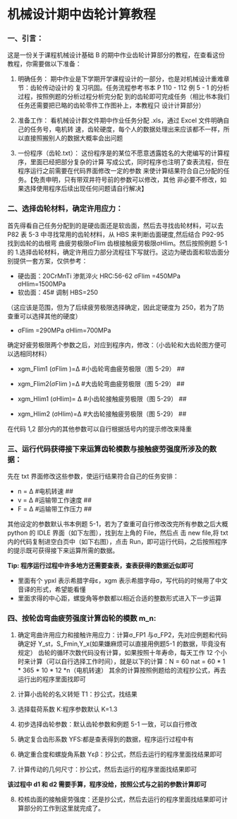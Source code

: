 # 机械设计期中齿轮计算教程
### 一、引言：  
这是一份关于课程机械设计基础 B 的期中作业齿轮计算部分的教程，在查看这份教程，你需要做以下准备：

1. 明确任务：
    期中作业是下学期开学课程设计的一部分，也是对机械设计重难章节：齿轮传动设计的
复习巩固。任务流程参考书本 P 110 - 112 例 5 - 1 的分析过程，按照例题的分析过程分析完分配
到的齿轮即可完成任务（相比书本我们任务还需要把已略的齿轮零件工作图补上，本教程只
设计计算部分）

2. 准备工作：
   看机械设计群文件期中作业任务分配 .xls，通过 Excel 文件明确自己的任务号，电机转
速，齿轮硬度，每个人的数据处理出来应该都不一样，所以直接照搬别人的数据大概率会出问题

3. 一份程序（齿轮.txt）：
   这份程序是的某位不愿意透露姓名的大佬编写的计算程序，里面已经把部分复杂的计算
写成公式，同时程序也注明了查表流程，但在程序运行之前需要在代码界面修改一定的参数
来使计算结果符合自己分配的任务。【免责申明，只有带双井符号前的参数可以修改，其他
非必要不修改，如果选择使用程序后续出现任何问题请自行解决】

### 二、选择齿轮材料，确定许用应力：

首先得看自己任务分配到的是硬齿面还是软齿面，然后去寻找齿轮材料，可以去 P82 表 5-3 中寻找常用的齿轮材料，从 HBS 来判断齿面硬度,然后结合 P92-95 找到齿轮的齿根弯
曲疲劳极限σFlim 齿根接触疲劳极限σHlim。然后按照例题 5-1 的 1.选择齿轮材料，确定许用应力部分流程往下写就行。这边为硬齿面和软齿面分别提供一套方案，仅供参考： 
- 硬齿面：20CrMnTi 渗氮淬火 HRC:56-62 σFlim =450MPa σHlim=1500MPa
- 软齿面：45# 调制 HBS=250

（这应该是范围，但为了后续疲劳极限选择确定，因此定硬度为 250，若为了防查重可以选择其他的硬度）
- σFlim =290MPa σHlim=700MPa

确定好疲劳极限两个参数之后，对应到程序内，修改：（小齿轮和大齿轮图方便可以选相同材料）

- xgm_Flim1 (σFlim )=Δ #小齿轮弯曲疲劳极限（图 5-29） ##

- xgm_Flim2(σFlim )=Δ #大齿轮弯曲疲劳极限（图 5-29） ##

- xgm_Hlim1 (σHlim)= Δ #小齿轮接触疲劳极限（图 5-29） ##

- xgm_Hlim2 (σHlim)=Δ #大齿轮接触疲劳极限（图 5-29） ##

在代码 1,2 部分内的其他参数可以自行根据括号内的提示修改来降重

### 三、运行代码获得接下来运算齿轮模数与接触疲劳强度所涉及的数据：


先在 txt 界面修改这些参数，使运行结果符合自己的任务安排：
- n = Δ #电机转速 ##
- v = Δ #运输带工作速度 ##
- F = Δ #运输带工作压力 ##

其他设定的参数默认书本例题 5-1，若为了查重可自行修改改完所有参数之后大概 python 的 IDLE 界面（如下左图），找到左上角的 File，然后点
击 new file,将 txt 内的代码复制进空白页中（如下右图），点击 Run，即可运行代码，之后按照程序的提示既可获得接下来运算所需的数据。

**Tip: 程序运行过程中许多地方还需要查表，查表获得的数据近似即可**

- 里面有个 ypxl 表示希腊字母ε，xgm 表示希腊字母σ，写代码的时候用了中文音译的形式，希望能看懂
- 里面求得的中心距，螺旋角等参数都以相近合适的整数形式进入下一步运算

### 四、按轮齿弯曲疲劳强度计算齿轮的模数 m_n:

1. 确定弯曲许用应力和接触许用应力：计算σ_FP1 与σ_FP2，先对应例题和代码确定好 Y_st，S_Fmin,Y_x(如果嫌麻烦可以直接用例题5-1 的数据，毕竟没有规定）
齿轮的循环次数代码没有计算，如果按照十年寿命，每天工作 12 个小时来计算（可以自行选择工作时间），就是以下的计算：N = 60 nat = 60 * 1 * 365 * 10 * 12 *n（电机转速）
其余的计算按照例题给的流程抄公式，再去运行出的程序里面找即可

2. 计算小齿轮的名义转矩 T1：抄公式，找结果

3. 选择载荷系数 K:程序参数默认 K=1.3

4. 初步选择齿轮参数：默认齿轮参数和例题 5-1 一致，可以自行修改

5. 确定复合齿形系数 YFS:都是查表得到的数据，程序运行过程中有

6. 确定重合度和螺旋角系数 Yεβ：抄公式，然后去运行的程序里面找结果即可

7. 计算传动的几何尺寸：抄公式，然后去运行的程序里面找结果即可
   
**该过程中 d1 和 d2 需要手算，程序没给，按照公式与之前的参数计算即可**

8. 校核齿面的接触疲劳强度：还是抄公式，然后去运行的程序里面找结果即可计算部分的工作到这里就完成了。
